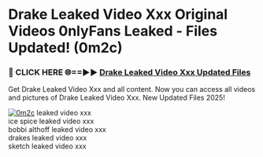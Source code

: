 # Drake Leaked Video Xxx Original Videos 0nlyFans Leaked - Files Updated! (0m2c)

<h3>🔴 CLICK HERE 🌐==►► <a href="https://tinyurl.com/2wckxsce" rel="nofollow">Drake Leaked Video Xxx Updated Files</a></h3>

Get Drake Leaked Video Xxx and all content. Now you can access all videos and pictures of Drake Leaked Video Xxx. New Updated Files 2025!

[![0m2c](https://i.imgur.com/AFduVYN.gif)](https://tinyurl.com/2wckxsce)
leaked video xxx<br>
ice spice leaked video xxx<br>
bobbi althoff leaked video xxx<br>
drakes leaked video xxx<br>
sketch leaked video xxx